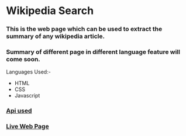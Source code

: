 # Wikipedia Search
### This is the web page which can be used to extract the summary of any wikipedia article.
### Summary of different page in different language feature will come soon.
Languages Used:-
* HTML
* CSS
* Javascript
### [Api used](https://www.mediawiki.org/wiki/API:Main_page)
### [Live Web Page](http://home.iitk.ac.in/~djiten/Wikipedia_Search/)
